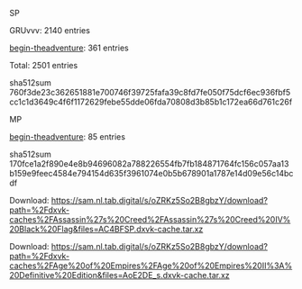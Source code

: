 SP

GRUvvv: 2140 entries

[begin-theadventure](https://github.com/begin-theadventure): 361 entries

Total: 2501 entries

sha512sum 760f3de23c362651881e700746f39725fafa39c8fd7fe050f75dcf6ec936fbf5cc1c1d3649c4f6f1172629febe55dde06fda70808d3b85b1c172ea66d761c26f

MP

[begin-theadventure](https://github.com/begin-theadventure): 85 entries

sha512sum 170fce1a2f890e4e8b94696082a788226554fb7fb184871764fc156c057aa13b159e9feec4584e794154d635f3961074e0b5b678901a1787e14d09e56c14bcdf


 Download: https://sam.nl.tab.digital/s/oZRKz5So2B8gbzY/download?path=%2Fdxvk-caches%2FAssassin%27s%20Creed%2FAssassin%27s%20Creed%20IV%20Black%20Flag&files=AC4BFSP.dxvk-cache.tar.xz



 Download: https://sam.nl.tab.digital/s/oZRKz5So2B8gbzY/download?path=%2Fdxvk-caches%2FAge%20of%20Empires%2FAge%20of%20Empires%20II%3A%20Definitive%20Edition&files=AoE2DE_s.dxvk-cache.tar.xz
